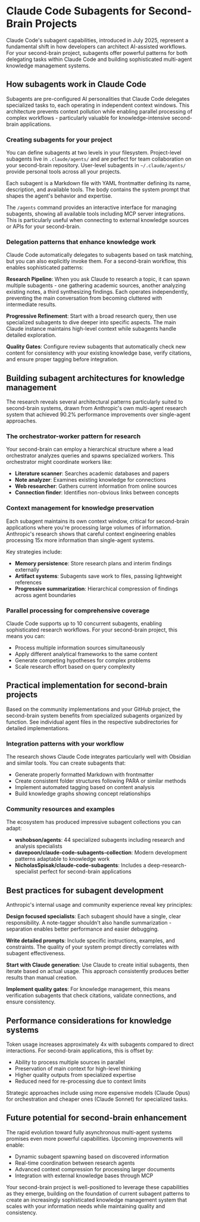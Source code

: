 # Claude Code Subagents for Second-Brain Projects

Claude Code's subagent capabilities, introduced in July 2025, represent a fundamental shift in how developers can architect AI-assisted workflows. For your second-brain project, subagents offer powerful patterns for both delegating tasks within Claude Code and building sophisticated multi-agent knowledge management systems.

## How subagents work in Claude Code

Subagents are pre-configured AI personalities that Claude Code delegates specialized tasks to, each operating in independent context windows. This architecture prevents context pollution while enabling parallel processing of complex workflows - particularly valuable for knowledge-intensive second-brain applications.

### Creating subagents for your project

You can define subagents at two levels in your filesystem. Project-level subagents live in `.claude/agents/` and are perfect for team collaboration on your second-brain repository. User-level subagents in `~/.claude/agents/` provide personal tools across all your projects.

Each subagent is a Markdown file with YAML frontmatter defining its name, description, and available tools. The body contains the system prompt that shapes the agent's behavior and expertise.

The `/agents` command provides an interactive interface for managing subagents, showing all available tools including MCP server integrations. This is particularly useful when connecting to external knowledge sources or APIs for your second-brain.

### Delegation patterns that enhance knowledge work

Claude Code automatically delegates to subagents based on task matching, but you can also explicitly invoke them. For a second-brain workflow, this enables sophisticated patterns:

**Research Pipeline**: When you ask Claude to research a topic, it can spawn multiple subagents - one gathering academic sources, another analyzing existing notes, a third synthesizing findings. Each operates independently, preventing the main conversation from becoming cluttered with intermediate results.

**Progressive Refinement**: Start with a broad research query, then use specialized subagents to dive deeper into specific aspects. The main Claude instance maintains high-level context while subagents handle detailed exploration.

**Quality Gates**: Configure review subagents that automatically check new content for consistency with your existing knowledge base, verify citations, and ensure proper tagging before integration.

## Building subagent architectures for knowledge management

The research reveals several architectural patterns particularly suited to second-brain systems, drawn from Anthropic's own multi-agent research system that achieved 90.2% performance improvements over single-agent approaches.

### The orchestrator-worker pattern for research

Your second-brain can employ a hierarchical structure where a lead orchestrator analyzes queries and spawns specialized workers. This orchestrator might coordinate workers like:
- **Literature scanner**: Searches academic databases and papers
- **Note analyzer**: Examines existing knowledge for connections  
- **Web researcher**: Gathers current information from online sources
- **Connection finder**: Identifies non-obvious links between concepts

### Context management for knowledge preservation

Each subagent maintains its own context window, critical for second-brain applications where you're processing large volumes of information. Anthropic's research shows that careful context engineering enables processing 15x more information than single-agent systems.

Key strategies include:
- **Memory persistence**: Store research plans and interim findings externally
- **Artifact systems**: Subagents save work to files, passing lightweight references
- **Progressive summarization**: Hierarchical compression of findings across agent boundaries

### Parallel processing for comprehensive coverage

Claude Code supports up to 10 concurrent subagents, enabling sophisticated research workflows. For your second-brain project, this means you can:

- Process multiple information sources simultaneously
- Apply different analytical frameworks to the same content
- Generate competing hypotheses for complex problems
- Scale research effort based on query complexity

## Practical implementation for second-brain projects

Based on the community implementations and your GitHub project, the second-brain system benefits from specialized subagents organized by function. See individual agent files in the respective subdirectories for detailed implementations.

### Integration patterns with your workflow

The research shows Claude Code integrates particularly well with Obsidian and similar tools. You can create subagents that:

- Generate properly formatted Markdown with frontmatter
- Create consistent folder structures following PARA or similar methods
- Implement automated tagging based on content analysis
- Build knowledge graphs showing concept relationships

### Community resources and examples

The ecosystem has produced impressive subagent collections you can adapt:

- **wshobson/agents**: 44 specialized subagents including research and analysis specialists
- **davepoon/claude-code-subagents-collection**: Modern development patterns adaptable to knowledge work
- **NicholasSpisak/claude-code-subagents**: Includes a deep-research-specialist perfect for second-brain applications

## Best practices for subagent development

Anthropic's internal usage and community experience reveal key principles:

**Design focused specialists**: Each subagent should have a single, clear responsibility. A note-tagger shouldn't also handle summarization - separation enables better performance and easier debugging.

**Write detailed prompts**: Include specific instructions, examples, and constraints. The quality of your system prompt directly correlates with subagent effectiveness.

**Start with Claude generation**: Use Claude to create initial subagents, then iterate based on actual usage. This approach consistently produces better results than manual creation.

**Implement quality gates**: For knowledge management, this means verification subagents that check citations, validate connections, and ensure consistency.

## Performance considerations for knowledge systems

Token usage increases approximately 4x with subagents compared to direct interactions. For second-brain applications, this is offset by:

- Ability to process multiple sources in parallel
- Preservation of main context for high-level thinking
- Higher quality outputs from specialized expertise
- Reduced need for re-processing due to context limits

Strategic approaches include using more expensive models (Claude Opus) for orchestration and cheaper ones (Claude Sonnet) for specialized tasks.

## Future potential for second-brain enhancement

The rapid evolution toward fully asynchronous multi-agent systems promises even more powerful capabilities. Upcoming improvements will enable:

- Dynamic subagent spawning based on discovered information
- Real-time coordination between research agents
- Advanced context compression for processing larger documents
- Integration with external knowledge bases through MCP

Your second-brain project is well-positioned to leverage these capabilities as they emerge, building on the foundation of current subagent patterns to create an increasingly sophisticated knowledge management system that scales with your information needs while maintaining quality and consistency.